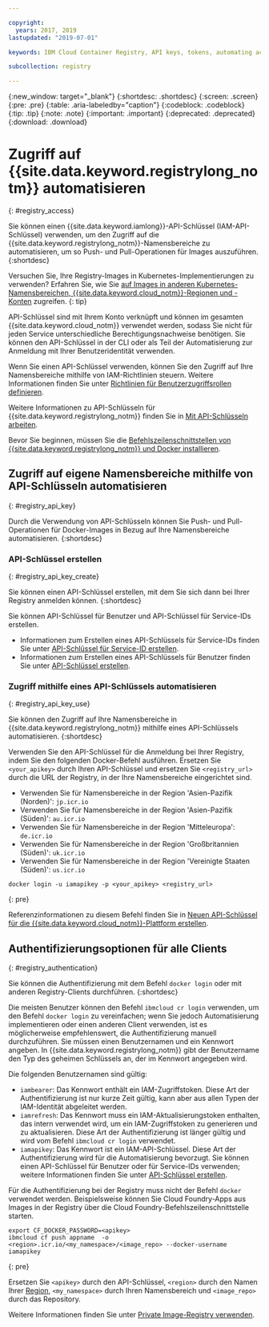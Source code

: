 ```yaml
---

copyright:
  years: 2017, 2019
lastupdated: "2019-07-01"

keywords: IBM Cloud Container Registry, API keys, tokens, automating access, creating API keys, authenticating,

subcollection: registry

---
```


{:new_window: target="_blank"}
{:shortdesc: .shortdesc}
{:screen: .screen}
{:pre: .pre}
{:table: .aria-labeledby="caption"}
{:codeblock: .codeblock}
{:tip: .tip}
{:note: .note}
{:important: .important}
{:deprecated: .deprecated}
{:download: .download}

# Zugriff auf {{site.data.keyword.registrylong_notm}} automatisieren
{: #registry_access}

Sie können einen {{site.data.keyword.iamlong}}-API-Schlüssel (IAM-API-Schlüssel) verwenden, um den Zugriff auf die {{site.data.keyword.registrylong_notm}}-Namensbereiche zu automatisieren, um so Push- und Pull-Operationen für Images auszuführen.
{:shortdesc}

Versuchen Sie, Ihre Registry-Images in Kubernetes-Implementierungen zu verwenden? Erfahren Sie, wie Sie [auf Images in anderen Kubernetes-Namensbereichen, {{site.data.keyword.cloud_notm}}-Regionen und -Konten](/docs/containers?topic=containers-images#other) zugreifen.
{: tip}

API-Schlüssel sind mit Ihrem Konto verknüpft und können im gesamten {{site.data.keyword.cloud_notm}} verwendet werden, sodass Sie nicht für jeden Service unterschiedliche Berechtigungsnachweise benötigen. Sie können den API-Schlüssel in der CLI oder als Teil der Automatisierung zur Anmeldung mit Ihrer Benutzeridentität verwenden.

Wenn Sie einen API-Schlüssel verwenden, können Sie den Zugriff auf Ihre Namensbereiche mithilfe von IAM-Richtlinien steuern. Weitere Informationen finden Sie unter [Richtlinien für Benutzerzugriffsrollen definieren](/docs/services/Registry?topic=registry-user#user).

Weitere Informationen zu API-Schlüsseln für {{site.data.keyword.registrylong_notm}} finden Sie in [Mit API-Schlüsseln arbeiten](/docs/iam?topic=iam-manapikey#manapikey).

Bevor Sie beginnen, müssen Sie die [Befehlszeilenschnittstellen von {{site.data.keyword.registrylong_notm}} und Docker installieren](/docs/services/Registry?topic=registry-registry_setup_cli_namespace#cli_namespace_registry_cli_install).

## Zugriff auf eigene Namensbereiche mithilfe von API-Schlüsseln automatisieren
{: #registry_api_key}

Durch die Verwendung von API-Schlüsseln können Sie Push- und Pull-Operationen für Docker-Images in Bezug auf Ihre Namensbereiche automatisieren.
{:shortdesc}

### API-Schlüssel erstellen
{: #registry_api_key_create}

Sie können einen API-Schlüssel erstellen, mit dem Sie sich dann bei Ihrer Registry anmelden können.
{:shortdesc}

Sie können API-Schlüssel für Benutzer und API-Schlüssel für Service-IDs erstellen.

- Informationen zum Erstellen eines API-Schlüssels für Service-IDs finden Sie unter [API-Schlüssel für Service-ID erstellen](/docs/iam?topic=iam-serviceidapikeys#create_service_key).
- Informationen zum Erstellen eines API-Schlüssels für Benutzer finden Sie unter [API-Schlüssel erstellen](/docs/iam?topic=iam-userapikey#create_user_key).

### Zugriff mithilfe eines API-Schlüssels automatisieren
{: #registry_api_key_use}

Sie können den Zugriff auf Ihre Namensbereiche in {{site.data.keyword.registrylong_notm}} mithilfe eines API-Schlüssels automatisieren.
{:shortdesc}

Verwenden Sie den API-Schlüssel für die Anmeldung bei Ihrer Registry, indem Sie den folgenden Docker-Befehl ausführen. Ersetzen Sie `<your_apikey>` durch Ihren API-Schlüssel und ersetzen Sie `<registry_url>` durch die URL der Registry, in der Ihre Namensbereiche eingerichtet sind.

- Verwenden Sie für Namensbereiche in der Region 'Asien-Pazifik (Norden)': `jp.icr.io`
- Verwenden Sie für Namensbereiche in der Region 'Asien-Pazifik (Süden)': `au.icr.io`
- Verwenden Sie für Namensbereiche in der Region 'Mitteleuropa': `de.icr.io`
- Verwenden Sie für Namensbereiche in der Region 'Großbritannien (Süden)': `uk.icr.io`
- Verwenden Sie für Namensbereiche in der Region 'Vereinigte Staaten (Süden)': `us.icr.io`

```
docker login -u iamapikey -p <your_apikey> <registry_url>
```
{: pre}

Referenzinformationen zu diesem Befehl finden Sie in [Neuen API-Schlüssel für die {{site.data.keyword.cloud_notm}}-Plattform erstellen](/docs/cli/reference/ibmcloud?topic=cloud-cli-ibmcloud_commands_iam#ibmcloud_iam_api_key_create).

## Authentifizierungsoptionen für alle Clients
{: #registry_authentication}

Sie können die Authentifizierung mit dem Befehl `docker login` oder mit anderen Registry-Clients durchführen.
{:shortdesc}

Die meisten Benutzer können den Befehl `ibmcloud cr login` verwenden, um den Befehl `docker login` zu vereinfachen; wenn Sie jedoch Automatisierung implementieren oder einen anderen Client verwenden, ist es möglicherweise empfehlenswert, die Authentifizierung manuell durchzuführen. Sie müssen einen Benutzernamen und ein Kennwort angeben. In {{site.data.keyword.registrylong_notm}} gibt der Benutzername den Typ des geheimen Schlüssels an, der im Kennwort angegeben wird.

Die folgenden Benutzernamen sind gültig:

- `iambearer`: Das Kennwort enthält ein IAM-Zugriffstoken. Diese Art der Authentifizierung ist nur kurze Zeit gültig, kann aber aus allen Typen der IAM-Identität abgeleitet werden.
- `iamrefresh`: Das Kennwort muss ein IAM-Aktualisierungstoken enthalten, das intern verwendet wird, um ein IAM-Zugriffstoken zu generieren und zu aktualisieren. Diese Art der Authentifizierung ist länger gültig und wird vom Befehl `ibmcloud cr login` verwendet.
- `iamapikey`: Das Kennwort ist ein IAM-API-Schlüssel. Diese Art der Authentifizierung wird für die Automatisierung bevorzugt. Sie können einen API-Schlüssel für Benutzer oder für Service-IDs verwenden; weitere Informationen finden Sie unter [API-Schlüssel erstellen](#registry_api_key_create).

Für die Authentifizierung bei der Registry muss nicht der Befehl `docker` verwendet werden. Beispielsweise können Sie Cloud Foundry-Apps aus Images in der Registry über die Cloud Foundry-Befehlszeilenschnittstelle starten.

```
export CF_DOCKER_PASSWORD=<apikey>
ibmcloud cf push appname  -o <region>.icr.io/<my_namespace>/<image_repo> --docker-username iamapikey
```
{: pre}

Ersetzen Sie `<apikey>` durch den API-Schlüssel, `<region>` durch den Namen Ihrer [Region](/docs/services/Registry?topic=registry-registry_overview#registry_regions), `<my_namespace>` durch Ihren Namensbereich und `<image_repo>` durch das Repository.

Weitere Informationen finden Sie unter [Private Image-Registry verwenden](/docs/services/ContinuousDelivery?topic=ContinuousDelivery-custom_docker_images#private_image_registry).
